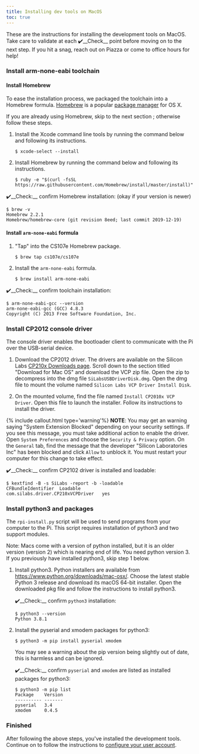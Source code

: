 ```yaml
---
title: Installing dev tools on MacOS
toc: true
---
```


These are the instructions for installing the development tools on MacOS. Take care to validate at each ✔️__Check__ point before moving on to the next step.  If you hit a snag, reach out on Piazza or come to office hours for help!

### Install arm-none-eabi toolchain

#### Install Homebrew

To ease the installation process, we packaged the toolchain into a Homebrew formula.
[Homebrew](http://brew.sh/) is a popular [package
manager](https://en.wikipedia.org/wiki/Package_manager) for OS X.

If you are already using Homebrew, skip to the next section ; otherwise follow these steps.

1.  Install the Xcode command line tools by running the command below and following its instructions.

    ```
    $ xcode-select --install
    ```

2.  Install Homebrew by running the command below and following its instructions.
    ```
    $ ruby -e "$(curl -fsSL https://raw.githubusercontent.com/Homebrew/install/master/install)"
    ```

✔️__Check:__ confirm Homebrew installation: (okay if your version is newer)

```
$ brew -v
Homebrew 2.2.1
Homebrew/homebrew-core (git revision 8eed; last commit 2019-12-19)
```

#### Install `arm-none-eabi` formula

1. "Tap" into the CS107e Homebrew package. 

    ```
    $ brew tap cs107e/cs107e
    ```

2.  Install the `arm-none-eabi` formula.

    ```
    $ brew install arm-none-eabi
    ```

✔️__Check:__ confirm toolchain installation:

```
$ arm-none-eabi-gcc --version
arm-none-eabi-gcc (GCC) 4.8.3
Copyright (C) 2013 Free Software Foundation, Inc.
```

### Install CP2012 console driver

The console driver enables the bootloader client to communicate with the Pi over the USB-serial device.

1. Download the CP2012 driver. The drivers are available on the Silicon Labs [CP210x Downloads page](https://www.silabs.com/products/development-tools/software/usb-to-uart-bridge-vcp-drivers). Scroll down to the section titled "Download for Mac OS" and download the VCP zip file. Open the zip to decompress into the dmg file `SiLabsUSBDriverDisk.dmg`. Open the dmg file to mount the volume named `Silicon Labs VCP Driver Install Disk`.

2. On the mounted volume, find the file named
    `Install CP2010x VCP Driver`. Open this file to launch the
    installer. Follow its instructions to install the driver.

{% include callout.html type='warning'%}
**NOTE**: You may get an warning saying "System Extension Blocked" depending on your security settings. If you see this message, you must take additional action to enable the driver. Open `System Preferences` and choose the `Security & Privacy` option. On the `General` tab, find the message that the developer "Silicon Laboratories Inc" has been blocked and click `Allow` to unblock it. You must restart your computer for this change to take effect.
</div>

✔️__Check:__ confirm CP2102 driver is installed and loadable:

```
$ kextfind -B -s SiLabs -report -b -loadable
CFBundleIdentifier  Loadable
com.silabs.driver.CP210xVCPDriver   yes
```

### Install python3 and packages
The `rpi-install.py` script will be used to send programs from your computer to the Pi. This script requires installation of python3 and two support modules.

Note: Macs come with a version of python installed, but it is an older version (version 2) which is nearing end of life. You need python version 3. If you previously have installed python3, skip step 1 below.

1. Install python3. Python installers are available from <https://www.python.org/downloads/mac-osx/>. Choose the latest stable Python 3 release and download its macOS 64-bit installer. Open the downloaded pkg file and follow the instructions to install python3.

    ✔️__Check:__  confirm `python3` installation:
    ```
    $ python3 --version
    Python 3.8.1
    ```

3. Install the pyserial and xmodem packages for python3:

    ```
    $ python3 -m pip install pyserial xmodem
    ```

    You may see a warning about the pip version being slightly out of date, this is harmless and can be ignored.

    ✔️__Check:__ confirm `pyserial` and `xmodem` are listed as installed packages for python3:
    ```
    $ python3 -m pip list 
    Package    Version
    ---------- -------
    pyserial   3.4    
    xmodem     0.4.5 
    ```

### Finished
After following the above steps, you've installed the development tools. Continue on to follow the instructions to [configure your user account](../#steps).

